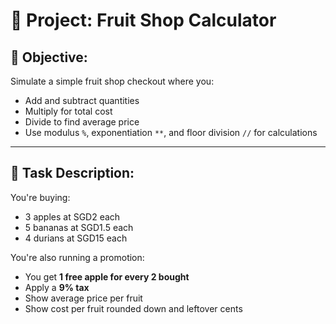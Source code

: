 # 🍍 Project: Fruit Shop Calculator

## 🎯 Objective:

Simulate a simple fruit shop checkout where you:

- Add and subtract quantities
- Multiply for total cost
- Divide to find average price
- Use modulus `%`, exponentiation `**`, and floor division `//` for calculations

---

## 🧾 Task Description:

You're buying:

- 3 apples at SGD2 each
- 5 bananas at SGD1.5 each
- 4 durians at SGD15 each

You're also running a promotion:

- You get **1 free apple for every 2 bought**
- Apply a **9% tax**
- Show average price per fruit
- Show cost per fruit rounded down and leftover cents
